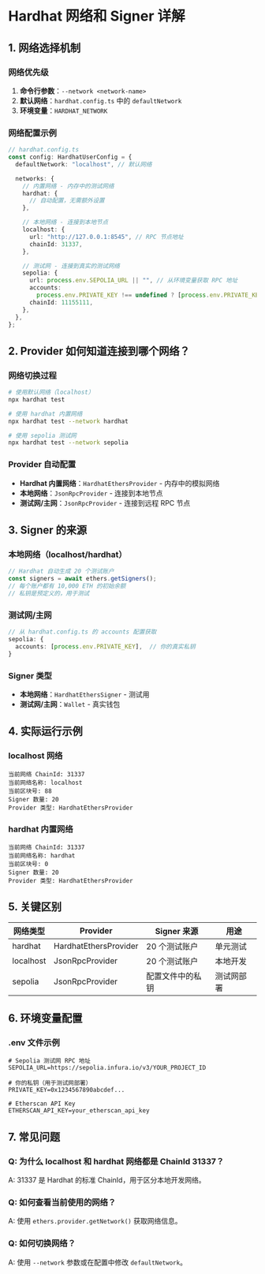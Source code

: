 # Hardhat 网络和 Signer 详解

## 1. 网络选择机制

### 网络优先级

1. **命令行参数**：`--network <network-name>`
2. **默认网络**：`hardhat.config.ts` 中的 `defaultNetwork`
3. **环境变量**：`HARDHAT_NETWORK`

### 网络配置示例

```typescript
// hardhat.config.ts
const config: HardhatUserConfig = {
  defaultNetwork: "localhost", // 默认网络

  networks: {
    // 内置网络 - 内存中的测试网络
    hardhat: {
      // 自动配置，无需额外设置
    },

    // 本地网络 - 连接到本地节点
    localhost: {
      url: "http://127.0.0.1:8545", // RPC 节点地址
      chainId: 31337,
    },

    // 测试网 - 连接到真实的测试网络
    sepolia: {
      url: process.env.SEPOLIA_URL || "", // 从环境变量获取 RPC 地址
      accounts:
        process.env.PRIVATE_KEY !== undefined ? [process.env.PRIVATE_KEY] : [],
      chainId: 11155111,
    },
  },
};
```

## 2. Provider 如何知道连接到哪个网络？

### 网络切换过程

```bash
# 使用默认网络（localhost）
npx hardhat test

# 使用 hardhat 内置网络
npx hardhat test --network hardhat

# 使用 sepolia 测试网
npx hardhat test --network sepolia
```

### Provider 自动配置

- **Hardhat 内置网络**：`HardhatEthersProvider` - 内存中的模拟网络
- **本地网络**：`JsonRpcProvider` - 连接到本地节点
- **测试网/主网**：`JsonRpcProvider` - 连接到远程 RPC 节点

## 3. Signer 的来源

### 本地网络（localhost/hardhat）

```typescript
// Hardhat 自动生成 20 个测试账户
const signers = await ethers.getSigners();
// 每个账户都有 10,000 ETH 的初始余额
// 私钥是预定义的，用于测试
```

### 测试网/主网

```typescript
// 从 hardhat.config.ts 的 accounts 配置获取
sepolia: {
  accounts: [process.env.PRIVATE_KEY],  // 你的真实私钥
}
```

### Signer 类型

- **本地网络**：`HardhatEthersSigner` - 测试用
- **测试网/主网**：`Wallet` - 真实钱包

## 4. 实际运行示例

### localhost 网络

```
当前网络 ChainId: 31337
当前网络名称: localhost
当前区块号: 88
Signer 数量: 20
Provider 类型: HardhatEthersProvider
```

### hardhat 内置网络

```
当前网络 ChainId: 31337
当前网络名称: hardhat
当前区块号: 0
Signer 数量: 20
Provider 类型: HardhatEthersProvider
```

## 5. 关键区别

| 网络类型  | Provider              | Signer 来源      | 用途       |
| --------- | --------------------- | ---------------- | ---------- |
| hardhat   | HardhatEthersProvider | 20 个测试账户    | 单元测试   |
| localhost | JsonRpcProvider       | 20 个测试账户    | 本地开发   |
| sepolia   | JsonRpcProvider       | 配置文件中的私钥 | 测试网部署 |

## 6. 环境变量配置

### .env 文件示例

```env
# Sepolia 测试网 RPC 地址
SEPOLIA_URL=https://sepolia.infura.io/v3/YOUR_PROJECT_ID

# 你的私钥（用于测试网部署）
PRIVATE_KEY=0x1234567890abcdef...

# Etherscan API Key
ETHERSCAN_API_KEY=your_etherscan_api_key
```

## 7. 常见问题

### Q: 为什么 localhost 和 hardhat 网络都是 ChainId 31337？

A: 31337 是 Hardhat 的标准 ChainId，用于区分本地开发网络。

### Q: 如何查看当前使用的网络？

A: 使用 `ethers.provider.getNetwork()` 获取网络信息。

### Q: 如何切换网络？

A: 使用 `--network` 参数或在配置中修改 `defaultNetwork`。
